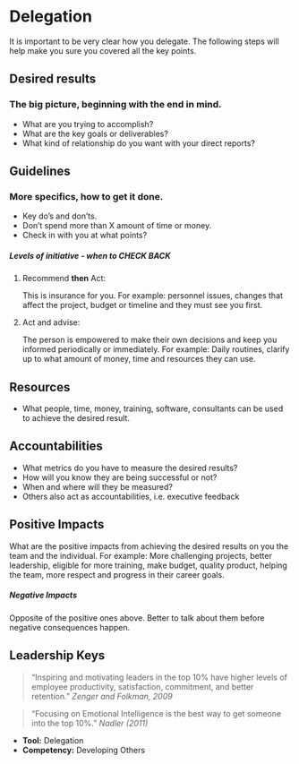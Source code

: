 # Delegation

It is important to be very clear how you delegate. The following steps will help make you sure you covered all the key points.

## Desired results
### The big picture, beginning with the end in mind.

* What are you trying to accomplish?
* What are the key goals or deliverables?
* What kind of relationship do you want with your direct reports?

## Guidelines
### More specifics, how to get it done.

* Key do’s and don’ts.
* Don’t spend more than X amount of time or money.
* Check in with you at what points?

##### Levels of initiative - when to CHECK BACK

1. Recommend **then** Act:

   This is insurance for you. For example: personnel issues, changes that affect the project, budget or timeline and they must see you first.

2. Act and advise:

   The person is empowered to make their own decisions and keep you informed periodically or immediately. For example: Daily routines, clarify up to what amount of money, time and resources they can use.

## Resources

* What people, time, money, training, software, consultants can be used to achieve the desired result.

## Accountabilities

* What metrics do you have to measure the desired results?
* How will you know they are being successful or not?
* When and where will they be measured?
* Others also act as accountabilities, i.e. executive feedback

## Positive Impacts 

What are the positive impacts from achieving the desired results on you the team and the individual. For example: More challenging projects, better leadership, eligible for more training, make budget, quality product, helping the team, more respect and progress in their career goals.

##### Negative Impacts

Opposite of the positive ones above. Better to talk about them before negative consequences happen.

## Leadership Keys

> “Inspiring and motivating leaders in the top 10% have higher levels of employee productivity, satisfaction, commitment, and better retention.” _Zenger and Folkman, 2009_

> “Focusing on Emotional Intelligence is the best way to get someone into the top 10%.” _Nadler (2011)_

* **Tool:** Delegation
* **Competency:** Developing Others
